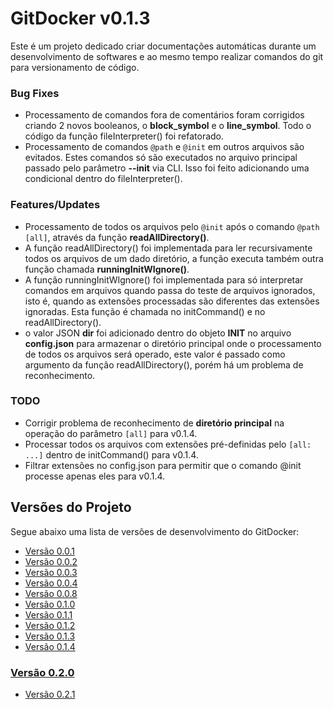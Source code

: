 # GitDocker v0.1.3

Este é um projeto dedicado criar documentações automáticas durante um desenvolvimento de softwares e ao mesmo tempo realizar comandos do git para versionamento de código.

### Bug Fixes

* Processamento de comandos fora de comentários foram corrigidos criando 2 novos booleanos, o **block_symbol** e o **line_symbol**. Todo o código da função fileInterpreter() foi refatorado.
* Processamento de comandos `@path` e `@init` em outros arquivos são evitados. Estes comandos só são executados no arquivo principal passado pelo parâmetro **--init** via CLI. Isso foi feito adicionando uma condicional dentro do fileInterpreter().

### Features/Updates

* Processamento de todos os arquivos pelo `@init` após o comando `@path [all]`, através da função **readAllDirectory()**.
* A função readAllDirectory() foi implementada para ler recursivamente todos os arquivos de um dado diretório, a função executa também outra função chamada **runningInitWIgnore()**.
* A função runningInitWIgnore() foi implementada para só interpretar comandos em arquivos quando passa do teste de arquivos ignorados, isto é, quando as extensões processadas são diferentes das extensões ignoradas. Esta função é chamada no initCommand() e no readAllDirectory().
* o valor JSON **dir** foi adicionado dentro do objeto **INIT** no arquivo **config.json** para armazenar o diretório principal onde o processamento de todos os arquivos será operado, este valor é passado como argumento da função readAllDirectory(), porém há um problema de reconhecimento.


### TODO

* Corrigir problema de reconhecimento de **diretório principal** na operação do parâmetro `[all]` para v0.1.4.
* Processar todos os arquivos com extensões pré-definidas pelo `[all: ...]` dentro de initCommand() para v0.1.4.
* Filtrar extensões no config.json para permitir que o comando @init processe apenas eles para v0.1.4.

## Versões do Projeto

Segue abaixo uma lista de versões de desenvolvimento do GitDocker:

* <a href="https://github.com/FrancisBFTC/gitdocker/tree/gitdocker-v0.0.1"> Versão 0.0.1 </a>
* <a href="https://github.com/FrancisBFTC/gitdocker/tree/gitdocker-v0.0.2"> Versão 0.0.2 </a>
* <a href="https://github.com/FrancisBFTC/gitdocker/tree/gitdocker-v0.0.3"> Versão 0.0.3 </a>
* <a href="https://github.com/FrancisBFTC/gitdocker/tree/gitdocker-v0.0.4"> Versão 0.0.4 </a>
* <a href="https://github.com/FrancisBFTC/gitdocker/tree/gitdocker-v0.0.8"> Versão 0.0.8 </a>
* <a href="https://github.com/FrancisBFTC/gitdocker/tree/gitdocker-v0.1.0"> Versão 0.1.0 </a>
* <a href="https://github.com/FrancisBFTC/gitdocker/tree/gitdocker-v0.1.1"> Versão 0.1.1 </a>
* <a href="https://github.com/FrancisBFTC/gitdocker/tree/gitdocker-v0.1.2"> Versão 0.1.2 </a>
* <a href="https://github.com/FrancisBFTC/gitdocker/tree/gitdocker-v0.1.3"> Versão 0.1.3 </a>
* <a href="https://github.com/FrancisBFTC/gitdocker/tree/gitdocker-v0.1.4"> Versão 0.1.4 </a>

### <a href="https://github.com/FrancisBFTC/gitdocker/tree/gitdocker-v0.2.0"> Versão 0.2.0 </a>

* <a href="https://github.com/FrancisBFTC/gitdocker/tree/gitdocker-v0.2.1"> Versão 0.2.1 </a>

